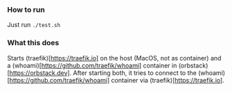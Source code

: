 ### How to run

Just run `./test.sh`

### What this does

Starts (traefik)[https://traefik.io] on the host (MacOS, not as container) and a (whoami)[https://github.com/traefik/whoami] container in (orbstack)[https://orbstack.dev]. After starting both, it tries to connect to the (whoami)[https://github.com/traefik/whoami] container via (traefik)[https://traefik.io].